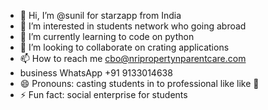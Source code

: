- 👋 Hi, I’m @sunil for starzapp from India 
- 👀 I’m interested in students network who going abroad 
- 🌱 I’m currently learning to code on python 
- 💞️ I’m looking to collaborate on crating applications 
- 📫 How to reach me cbo@nripropertynparentcare.com
- business WhatsApp +91 9133014638
- 😄 Pronouns: casting students in to professional like like 🌟 
- ⚡ Fun fact: social enterprise for students 

<!---
sunilhstarz/sunilhstarz is a ✨ special ✨ repository because its `README.md` (this file) appears on your GitHub profile.
You can click the Preview link to take a look at your changes.
--->
